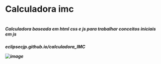 <h1> Calculadora imc<h1>

<h5> Calculadora baseada em html css e js para trabalhar conceitos iniciais em js<h5>
eclipsecjp.github.io/calculadora_IMC

![image](https://user-images.githubusercontent.com/58758617/212499509-1130c841-9466-4e5a-b7fd-3ff6c87bf89e.png)

